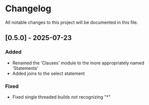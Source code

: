 # Changelog

All notable changes to this project will be documented in this file.

<!-- ## [Unreleased] -->

## [0.5.0] - 2025-07-23
### Added
- Renamed the 'Clauses' module to the more appropriately named 'Statements'
- Added joins to the select statement

### Fixed
- Fixed single threaded builds not recognizing "*"